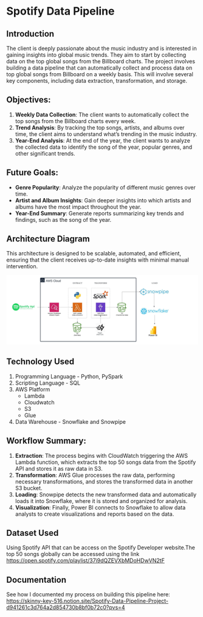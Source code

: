 # Spotify Data Pipeline

## Introduction
The client is deeply passionate about the music industry and is interested in gaining insights into global music trends. They aim to start by collecting data on the top global songs from the Billboard charts.
The project involves building a data pipeline that can automatically collect and process data on top global songs from Billboard on a weekly basis. This will involve several key components, including data extraction, transformation, and storage.

## Objectives:

1. **Weekly Data Collection**: The client wants to automatically collect the top songs from the Billboard charts every week.
2. **Trend Analysis**: By tracking the top songs, artists, and albums over time, the client aims to understand what’s trending in the music industry.
3. **Year-End Analysis**: At the end of the year, the client wants to analyze the collected data to identify the song of the year, popular genres, and other significant trends.

## Future Goals:

- **Genre Popularity**: Analyze the popularity of different music genres over time.
- **Artist and Album Insights**: Gain deeper insights into which artists and albums have the most impact throughout the year.
- **Year-End Summary**: Generate reports summarizing key trends and findings, such as the song of the year.

## Architecture Diagram

This architecture is designed to be scalable, automated, and efficient, ensuring that the client receives up-to-date insights with minimal manual intervention.

![spotify_data_pipeline.jpeg](spotify_data_pipeline_architecture_diagram.jpeg)

## Technology Used
1. Programming Language - Python, PySpark
2. Scripting Language - SQL
3. AWS Platform
   - Lambda
   - Cloudwatch
   - S3
   - Glue
4. Data Warehouse - Snowflake and Snowpipe
   
## **Workflow Summary:**

1. **Extraction**: The process begins with CloudWatch triggering the AWS Lambda function, which extracts the top 50 songs data from the Spotify API and stores it as raw data in S3.
2. **Transformation**: AWS Glue processes the raw data, performing necessary transformations, and stores the transformed data in another S3 bucket.
3. **Loading**: Snowpipe detects the new transformed data and automatically loads it into Snowflake, where it is stored and organized for analysis.
4. **Visualization**: Finally, Power BI connects to Snowflake to allow data analysts to create visualizations and reports based on the data.

## Dataset Used
Using Spotify API that can be access on the Spotify Developer website.The top 50 songs globally can be accessed using the link https://open.spotify.com/playlist/37i9dQZEVXbMDoHDwVN2tF

## Documentation
See how I documented my process on building this pipeline here: https://skinny-key-516.notion.site/Spotify-Data-Pipeline-Project-d941261c3d764a2d854730b8bf0b72c0?pvs=4 
